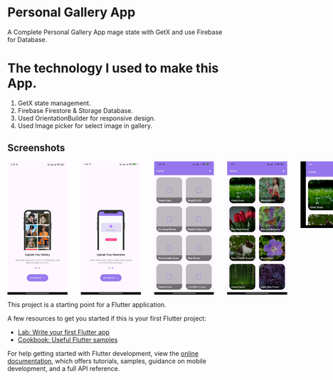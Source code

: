 # Personal Gallery App

A Complete Personal Gallery App mage state with GetX and use Firebase for Database.

# The technology I used to make this App.

<ol>
    <li>
        GetX state management.
    </li>
    <li>
        Firebase Firestore & Storage Database.
    </li>
    <li>
        Used OrientationBuilder for responsive design.
    </li>
    <li>
        Used Image picker for select image in gallery.
    </li>
</ol>

## Screenshots

<div style="display:flex">
    <img src="screenshots/s01.jpg" alt="Home Screen" width="150" height="300" style="margin-right: 30px;">
    <img src="screenshots/s02.jpg" alt="Home Screen" width="150" height="300" style="margin-right: 30px;">
    <img src="screenshots/s03.jpg" alt="Home Screen" width="150" height="300" style="margin-right: 30px;">
    <img src="screenshots/s04.jpg" alt="Home Screen" width="150" height="300" style="margin-right: 30px;">
    <img src="screenshots/s05.jpg" alt="Home Screen" width="300" height="150" style="margin-right: 30px;">
    <img src="screenshots/s06.jpg" alt="Home Screen" width="150" height="300" style="margin-right: 30px;">
    <img src="screenshots/s07.jpg" alt="Home Screen" width="150" height="300" style="margin-right: 30px;">
    <img src="screenshots/s08.jpg" alt="Home Screen" width="150" height="300" style="margin-right: 30px;">
</div>

This project is a starting point for a Flutter application.

A few resources to get you started if this is your first Flutter project:

- [Lab: Write your first Flutter app](https://docs.flutter.dev/get-started/codelab)
- [Cookbook: Useful Flutter samples](https://docs.flutter.dev/cookbook)

For help getting started with Flutter development, view the
[online documentation](https://docs.flutter.dev/), which offers tutorials,
samples, guidance on mobile development, and a full API reference.
